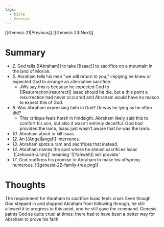 ```yaml
---
tags:
  - bible
  - Genesis
---
```

[[Genesis 21|Previous]] [[Genesis 23|Next]]
# Summary
- *2*. God tells [[Abraham]] to take [[Isaac]] to sacrifice on a mountain in the land of Moriah.
- *5*. Abraham tells his men "we will return to you," implying he knew or expected God to arrange an alternative sacrifice.
	- JWs say this is because he expected God to [[Resurrection|resurrect]] Isaac should he die, but a this point a resurrection had never occurred and Abraham would have no reason to expect this of God.
- *8*. Was Abraham expressing faith in God? Or was he lying as he often did?
	- This critique feels harsh in hindsight. Abraham likely said this to comfort his son, but also it wasn't entirely deceitful. God *had* provided the lamb, Isaac just wasn't aware that *he* was the lamb.
- *10*. Abraham about to kill Isaac.
- *12*. An [[Angel|angel]] intervenes.
- *13*. Abraham spots a ram and sacrifices that instead.
- *14*. Abraham names the spot where he almost sacrifices Isaac '[[Jehovah-Jirah]]' meaning '[[Yahweh]] will provide.'
- *17*. God reaffirms his promise to Abraham to make his offspring numerous.
![[genesis-22-family-tree.png]]
# Thoughts
The requirement for Abraham to sacrifice Isaac feels cruel. Even though God stepped in and stopped Abraham from following through, he still allowed it to progress to this point, and he still gave the command. Genesis paints God as quite cruel at times; there had to have been a better way for Abraham to prove his faith.